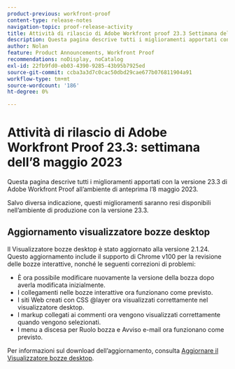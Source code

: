 ```yaml
---
product-previous: workfront-proof
content-type: release-notes
navigation-topic: proof-release-activity
title: Attività di rilascio di Adobe Workfront proof 23.3 Settimana dell’8 maggio 2023
description: Questa pagina descrive tutti i miglioramenti apportati con la versione 23.3 di Adobe Workfront Proof all’ambiente di anteprima. Questi miglioramenti saranno resi disponibili nell’ambiente di produzione la settimana dell’8 maggio 2023.
author: Nolan
feature: Product Announcements, Workfront Proof
recommendations: noDisplay, noCatalog
exl-id: 22fb9fd0-eb03-4390-9285-43b95b7925ed
source-git-commit: ccba3a3d7c0cac50dbd29cae677b076811904a91
workflow-type: tm+mt
source-wordcount: '186'
ht-degree: 0%

---
```


# Attività di rilascio di Adobe Workfront Proof 23.3: settimana dell’8 maggio 2023

Questa pagina descrive tutti i miglioramenti apportati con la versione 23.3 di Adobe Workfront Proof all’ambiente di anteprima l’8 maggio 2023.

Salvo diversa indicazione, questi miglioramenti saranno resi disponibili nell’ambiente di produzione con la versione 23.3.

## Aggiornamento visualizzatore bozze desktop

Il Visualizzatore bozze desktop è stato aggiornato alla versione 2.1.24. Questo aggiornamento include il supporto di Chrome v100 per la revisione delle bozze interattive, nonché le seguenti correzioni di problemi:

* È ora possibile modificare nuovamente la versione della bozza dopo averla modificata inizialmente.
* I collegamenti nelle bozze interattive ora funzionano come previsto.
* I siti Web creati con CSS @layer ora visualizzati correttamente nel visualizzatore desktop.
* I markup collegati ai commenti ora vengono visualizzati correttamente quando vengono selezionati.
* I menu a discesa per Ruolo bozza e Avviso e-mail ora funzionano come previsto.

Per informazioni sul download dell’aggiornamento, consulta [Aggiornare il Visualizzatore bozze desktop](/help/quicksilver/review-and-approve-work/proofing/use-the-desktop-proofing-viewer/update-the-desktop-proofing-viewer.md).

